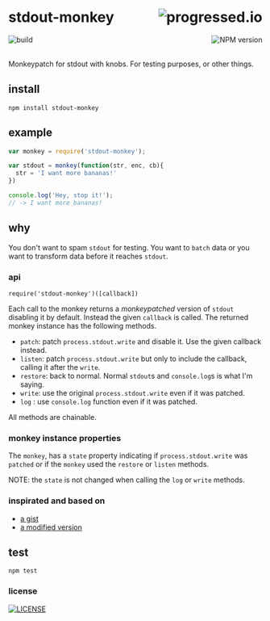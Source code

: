 # stdout-monkey [<img alt="progressed.io" src="http://progressed.io/bar/99" align="right"/>](https://github.com/fehmicansaglam/progressed.io)

[<img alt="build" src="http://img.shields.io/travis/stringparser/stdout-monkey/master.svg?style=flat-square" align="left"/>](https://travis-ci.org/stringparser/stdout-monkey/builds)
[<img alt="NPM version" src="http://img.shields.io/npm/v/stdout-monkey.svg?style=flat-square" align="right"/>](http://www.npmjs.org/package/stdout-monkey)
<br><br>

Monkeypatch for stdout with knobs. For testing purposes, or other things.
<br>

## install

    npm install stdout-monkey

## example

```js
var monkey = require('stdout-monkey');

var stdout = monkey(function(str, enc, cb){
  str = 'I want more bananas!'
})

console.log('Hey, stop it!');
// -> I want more bananas!
```

## why

You don't want to spam `stdout` for testing. You want to `batch` data or you want to transform data before it reaches `stdout`.

### api

`require('stdout-monkey')([callback])`

Each call to the monkey returns a *monkeypatched* version of `stdout` disabling it by default. Instead the given `callback` is called. The returned monkey instance has the following methods.

 - `patch`: patch `process.stdout.write` and disable it. Use the given callback instead.
 - `listen`: patch `process.stdout.write` but only to include the callback, calling it after the `write`.
 - `restore`: back to normal. Normal `stdout`s and `console.log`s is what I'm saying.
 - `write`: use the original `process.stdout.write` even if it was patched.
 - `log` : use `console.log` function even if it was patched.

All methods are chainable.

### monkey instance properties

The `monkey`, has a `state` property indicating if `process.stdout.write` was `patched` or if the `monkey` used the `restore` or `listen` methods.

NOTE: the `state` is not changed when calling the `log` or `write` methods.

### inspirated and based on

 - [a gist](https://gist.github.com/pguillory/729616)
 - [a modified version](https://gist.github.com/stringparser/b539b8cfd5769542037d)

## test

    npm test

### license

[<img alt="LICENSE" src="http://img.shields.io/npm/l/stdout-monkey.svg?style=flat-square"/>](http://opensource.org/licenses/MIT)
